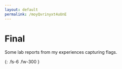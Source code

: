 ```yaml
---
layout: default
permalink: /moyQvrinyxt4uUnE
---
```


# Final
Some lab reports from my experiences capturing flags.

{: .fs-6 .fw-300 }
